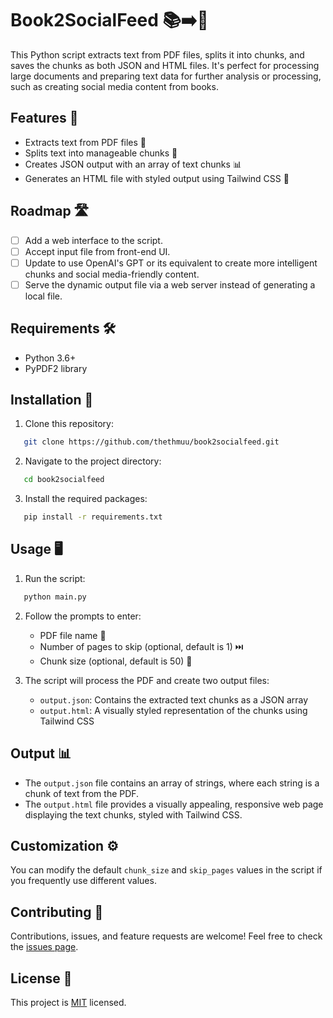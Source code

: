 # Book2SocialFeed 📚➡️📱

This Python script extracts text from PDF files, splits it into chunks, and saves the chunks as both JSON and HTML files. It's perfect for processing large documents and preparing text data for further analysis or processing, such as creating social media content from books.

## Features 🌟

- Extracts text from PDF files 📄
- Splits text into manageable chunks 🧩
- Creates JSON output with an array of text chunks 📊
- Generates an HTML file with styled output using Tailwind CSS 🎨
  
## Roadmap 🛣️

- [ ] Add a web interface to the script.
- [ ] Accept input file from front-end UI.
- [ ] Update to use OpenAI's GPT or its equivalent to create more intelligent chunks and social media-friendly content.
- [ ] Serve the dynamic output file via a web server instead of generating a local file.

## Requirements 🛠️

- Python 3.6+
- PyPDF2 library

## Installation 🚀

1. Clone this repository:

```bash
   git clone https://github.com/thethmuu/book2socialfeed.git
```

2. Navigate to the project directory:

```bash
   cd book2socialfeed
```

3. Install the required packages:

```bash
   pip install -r requirements.txt
```

## Usage 🖥️

1. Run the script:

```bash
   python main.py
```

2. Follow the prompts to enter:

   - PDF file name 📁
   - Number of pages to skip (optional, default is 1) ⏭️
   - Chunk size (optional, default is 50) 📏

3. The script will process the PDF and create two output files:
   - `output.json`: Contains the extracted text chunks as a JSON array
   - `output.html`: A visually styled representation of the chunks using Tailwind CSS

## Output 📊

- The `output.json` file contains an array of strings, where each string is a chunk of text from the PDF.
- The `output.html` file provides a visually appealing, responsive web page displaying the text chunks, styled with Tailwind CSS.

## Customization ⚙️

You can modify the default `chunk_size` and `skip_pages` values in the script if you frequently use different values.

## Contributing 🤝

Contributions, issues, and feature requests are welcome! Feel free to check the [issues page](https://github.com/thethmuu/book2socialfeed/issues).

## License 📜

This project is [MIT](https://choosealicense.com/licenses/mit/) licensed.

